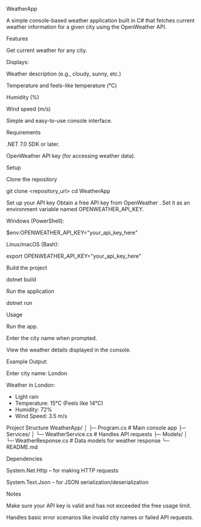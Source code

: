 WeatherApp

A simple console-based weather application built in C# that fetches current weather information for a given city using the OpenWeather API.

Features

Get current weather for any city.

Displays:

Weather description (e.g., cloudy, sunny, etc.)

Temperature and feels-like temperature (°C)

Humidity (%)

Wind speed (m/s)

Simple and easy-to-use console interface.

Requirements

.NET 7.0 SDK
 or later.

OpenWeather API key (for accessing weather data).

Setup

Clone the repository

git clone <repository_url>
cd WeatherApp


Set up your API key
Obtain a free API key from OpenWeather
.
Set it as an environment variable named OPENWEATHER_API_KEY.

Windows (PowerShell):

$env:OPENWEATHER_API_KEY="your_api_key_here"


Linux/macOS (Bash):

export OPENWEATHER_API_KEY="your_api_key_here"


Build the project

dotnet build


Run the application

dotnet run

Usage

Run the app.

Enter the city name when prompted.

View the weather details displayed in the console.

Example Output:

Enter city name:
London

Weather in London:
- Light rain
- Temperature: 15°C (Feels like 14°C)
- Humidity: 72%
- Wind Speed: 3.5 m/s

Project Structure
WeatherApp/
│
├─ Program.cs              # Main console app
├─ Services/
│  └─ WeatherService.cs    # Handles API requests
├─ Models/
│  └─ WeatherResponse.cs   # Data models for weather response
└─ README.md

Dependencies

System.Net.Http – for making HTTP requests

System.Text.Json – for JSON serialization/deserialization

Notes

Make sure your API key is valid and has not exceeded the free usage limit.

Handles basic error scenarios like invalid city names or failed API requests.
